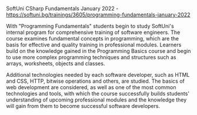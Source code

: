   SoftUni CSharp Fundamentals January 2022 - https://softuni.bg/trainings/3605/programming-fundamentals-january-2022
  
With "Programming Fundamentals" students begin to study SoftUni's internal program for comprehensive training of software engineers. The course examines fundamental concepts in programming, which are the basis for effective and quality training in professional modules. Learners build on the knowledge gained in the Programming Basics course and begin to use more complex programming techniques and structures such as arrays, worksheets, objects and classes.

Additional technologies needed by each software developer, such as HTML and CSS, HTTP, bitwise operations and others, are studied. The basics of web development are considered, as well as one of the most common technologies and tools, with which the course successfully builds students' understanding of upcoming professional modules and the knowledge they will gain from them to become successful software developers.
